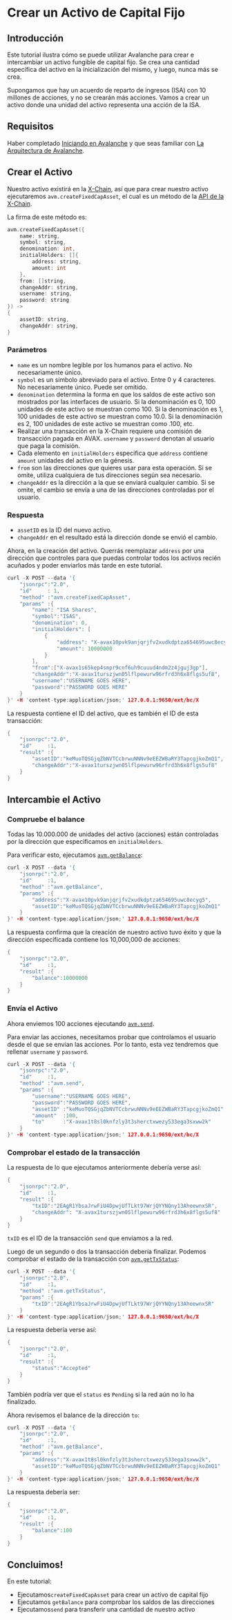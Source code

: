 # Crear un Activo de Capital Fijo

## Introducción


Este tutorial ilustra cómo se puede utilizar Avalanche para crear e intercambiar un activo fungible de capital fijo. Se crea una cantidad específica del activo en la inicialización del mismo, y luego, nunca más se crea.

Supongamos que hay un acuerdo de reparto de ingresos \(ISA\) con 10 millones de acciones, y no se crearán más acciones. Vamos a crear un activo donde una unidad del activo representa una acción de la ISA.

## Requisitos

Haber completado [Iniciando en Avalanche](../../getting-started.md) y que seas familiar con [La Arquitectura de Avalanche](../../../learn/platform-overview/).

## Crear el Activo

Nuestro activo existirá en la [X-Chain](../../../learn/platform-overview/#exchange-chain-x-chain), así que para crear nuestro activo ejecutaremos `avm.createFixedCapAsset`, el cual es un método de la [API de la X-Chain](../../avalanchego-apis/exchange-chain-x-chain-api.md).

La firma de este método es:

```cpp
avm.createFixedCapAsset({
    name: string,
    symbol: string,
    denomination: int,  
    initialHolders: []{
        address: string,
        amount: int
    },
    from: []string,
    changeAddr: string,
    username: string,  
    password: string
}) ->
{
    assetID: string,
    changeAddr: string,
}
```

### Parámetros

* `name` es un nombre legible por los humanos para el activo. No necesariamente único.
* `symbol` es un símbolo abreviado para el activo. Entre 0 y 4 caracteres. No necesariamente único. Puede ser omitido.
* `denomination` determina la forma en que los saldos de este activo son mostrados por las interfaces de usuario. Si la denominación es 0, 100 unidades de este activo se muestran como 100. Si la denominación es 1, 100 unidades de este activo se muestran como 10.0. Si la denominación es 2, 100 unidades de este activo se muestran como .100, etc.
* Realizar una transacción en la X-Chain requiere una comisión de transacción pagada en AVAX. `username` y `password`  denotan al usuario que paga la comisión.
* Cada elemento en `initialHolders` especifica que `address` contiene `amount` unidades del activo en la génesis.
* `from` son las direcciones que quieres usar para esta operación. Si se omite, utiliza cualquiera de tus direcciones según sea necesario.
* `changeAddr` es la dirección a la que se enviará cualquier cambio. Si se omite, el cambio se envía a una de las direcciones controladas por el usuario.

### Respuesta

* `assetID` es la ID del nuevo activo.
* `changeAddr` en el resultado está la dirección donde se envió el cambio.

Ahora, en la creación del activo. Querrás reemplazar `address` por una dirección que controles para que puedas controlar todos los activos recién acuñados y poder enviarlos más tarde en este tutorial.

```cpp
curl -X POST --data '{
    "jsonrpc":"2.0",
    "id"     : 1,
    "method" :"avm.createFixedCapAsset",
    "params" :{
        "name": "ISA Shares",
        "symbol":"ISAS",
        "denomination": 0,
        "initialHolders": [
            {
                "address": "X-avax10pvk9anjqrjfv2xudkdptza654695uwc8ecyg5",
                "amount": 10000000
            }
        ],
        "from":["X-avax1s65kep4smpr9cnf6uh9cuuud4ndm2z4jguj3gp"],
        "changeAddr":"X-avax1turszjwn05lflpewurw96rfrd3h6x8flgs5uf8",
        "username":"USERNAME GOES HERE",
        "password":"PASSWORD GOES HERE"
    }
}' -H 'content-type:application/json;' 127.0.0.1:9650/ext/bc/X
```

La respuesta contiene el ID del activo, que es también el ID de esta transacción:

```cpp
{
    "jsonrpc":"2.0",
    "id"     :1,
    "result" :{
        "assetID":"keMuoTQSGjqZbNVTCcbrwuNNNv9eEEZWBaRY3TapcgjkoZmQ1",
        "changeAddr":"X-avax1turszjwn05lflpewurw96rfrd3h6x8flgs5uf8"
    }
}
```

## Intercambie el Activo

### Compruebe el balance

Todas las 10.000.000 de unidades del activo \(acciones\) están controladas por la dirección que especificamos en `initialHolders`.

Para verificar esto, ejecutamos [`avm.getBalance`](../../avalanchego-apis/exchange-chain-x-chain-api.md#avm-getbalance):

```cpp
curl -X POST --data '{
    "jsonrpc":"2.0",
    "id"     :1,
    "method" :"avm.getBalance",
    "params" :{
        "address":"X-avax10pvk9anjqrjfv2xudkdptza654695uwc8ecyg5",
        "assetID":"keMuoTQSGjqZbNVTCcbrwuNNNv9eEEZWBaRY3TapcgjkoZmQ1"
    }
}' -H 'content-type:application/json;' 127.0.0.1:9650/ext/bc/X
```

La respuesta confirma que la creación de nuestro activo tuvo éxito y que la dirección especificada contiene los 10,000,000 de acciones:

```cpp
{
    "jsonrpc":"2.0",
    "id"     :1,
    "result" :{
        "balance":10000000
    }
}
```

### Envía el Activo

Ahora enviemos 100 acciones ejecutando [`avm.send`](../../avalanchego-apis/exchange-chain-x-chain-api.md#avm-send).

Para enviar las acciones, necesitamos probar que controlamos el usuario desde el que se envían las acciones. Por lo tanto, esta vez tendremos que rellenar `username` y `password`.

```cpp
curl -X POST --data '{
    "jsonrpc":"2.0",
    "id"     :1,
    "method" :"avm.send",
    "params" :{
        "username":"USERNAME GOES HERE",
        "password":"PASSWORD GOES HERE",
        "assetID" :"keMuoTQSGjqZbNVTCcbrwuNNNv9eEEZWBaRY3TapcgjkoZmQ1",
        "amount"  :100,
        "to"      :"X-avax1t8sl0knfzly3t3sherctxwezy533ega3sxww2k"
    }
}' -H 'content-type:application/json;' 127.0.0.1:9650/ext/bc/X
```

### Comprobar el estado de la transacción

La respuesta de lo que ejecutamos anteriormente debería verse así:

```cpp
{
    "jsonrpc":"2.0",
    "id"     :1,
    "result" :{
        "txID":"2EAgR1YbsaJrwFiU4DpwjUfTLkt97WrjQYYNQny13AheewnxSR",
        "changeAddr": "X-avax1turszjwn05lflpewurw96rfrd3h6x8flgs5uf8"
    }
}
```

`txID` es el ID de la transacción `send` que enviamos a la red.

Luego de un segundo o dos la transacción debería finalizar. Podemos comprobar el estado de la transacción con [`avm.getTxStatus`](../../avalanchego-apis/exchange-chain-x-chain-api.md#avm-gettxstatus):

```cpp
curl -X POST --data '{
    "jsonrpc":"2.0",
    "id"     :1,
    "method" :"avm.getTxStatus",
    "params" :{
        "txID":"2EAgR1YbsaJrwFiU4DpwjUfTLkt97WrjQYYNQny13AheewnxSR"
    }
}' -H 'content-type:application/json;' 127.0.0.1:9650/ext/bc/X
```

La respuesta debería verse así:

```cpp
{
    "jsonrpc":"2.0",
    "id"     :1,
    "result" :{
        "status":"Accepted"
    }
}
```

También podría ver que el `status` es `Pending` si la red aún no lo ha finalizado.

Ahora revisemos el balance de la dirección `to`:

```cpp
curl -X POST --data '{
    "jsonrpc":"2.0",
    "id"     :1,
    "method" :"avm.getBalance",
    "params" :{
        "address":"X-avax1t8sl0knfzly3t3sherctxwezy533ega3sxww2k",
        "assetID":"keMuoTQSGjqZbNVTCcbrwuNNNv9eEEZWBaRY3TapcgjkoZmQ1"
    }
}' -H 'content-type:application/json;' 127.0.0.1:9650/ext/bc/X
```

La respuesta debería ser:

```cpp
{
    "jsonrpc":"2.0",
    "id"     :1,
    "result" :{
        "balance":100
    }
}
```

## Concluimos!

En este tutorial:

* Ejecutamos`createFixedCapAsset` para crear un activo de capital fijo
* Ejecutamos `getBalance` para comprobar los saldos de las direcciones
* Ejecutamos`send` para transferir una cantidad de nuestro activo

<!--stackedit_data:
eyJoaXN0b3J5IjpbMjE0NjU5NjQ3NCw5MTAxNDAzNzksMTA5MD
UyMjQyOCwxNjE1NzM0MTYwXX0=
-->